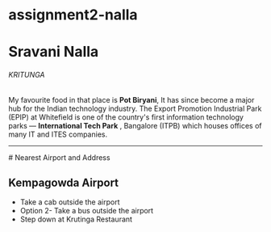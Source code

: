 # assignment2-nalla

# Sravani Nalla

###### KRITUNGA

 My favourite food in that place is **Pot Biryani**, It has since become a major hub for the Indian technology industry. The Export Promotion Industrial Park (EPIP) at Whitefield is one of the country's first information technology parks — **International Tech Park** , Bangalore (ITPB) which houses offices of many IT and ITES companies.

 <hr>
 # Nearest Airport and Address

 ## Kempagowda Airport

 * Take a cab outside the airport
 * Option 2- Take a bus outside the airport
 * Step down at Krutinga Restaurant
